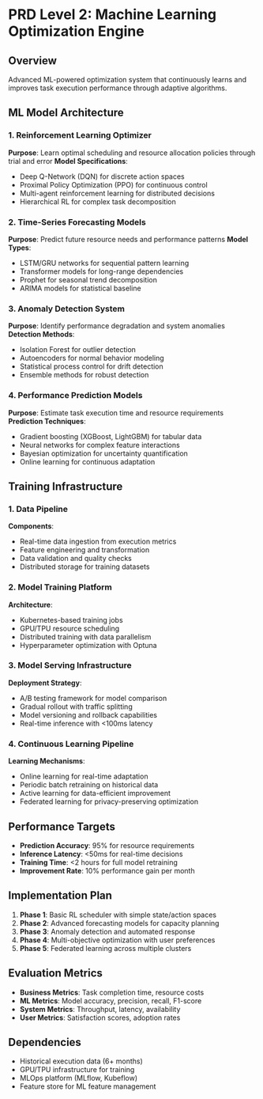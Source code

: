 # PRD Level 2: Machine Learning Optimization Engine

## Overview
Advanced ML-powered optimization system that continuously learns and improves task execution performance through adaptive algorithms.

## ML Model Architecture

### 1. Reinforcement Learning Optimizer
**Purpose**: Learn optimal scheduling and resource allocation policies through trial and error
**Model Specifications**:
- Deep Q-Network (DQN) for discrete action spaces
- Proximal Policy Optimization (PPO) for continuous control
- Multi-agent reinforcement learning for distributed decisions
- Hierarchical RL for complex task decomposition

### 2. Time-Series Forecasting Models
**Purpose**: Predict future resource needs and performance patterns
**Model Types**:
- LSTM/GRU networks for sequential pattern learning
- Transformer models for long-range dependencies
- Prophet for seasonal trend decomposition
- ARIMA models for statistical baseline

### 3. Anomaly Detection System
**Purpose**: Identify performance degradation and system anomalies
**Detection Methods**:
- Isolation Forest for outlier detection
- Autoencoders for normal behavior modeling
- Statistical process control for drift detection
- Ensemble methods for robust detection

### 4. Performance Prediction Models
**Purpose**: Estimate task execution time and resource requirements
**Prediction Techniques**:
- Gradient boosting (XGBoost, LightGBM) for tabular data
- Neural networks for complex feature interactions
- Bayesian optimization for uncertainty quantification
- Online learning for continuous adaptation

## Training Infrastructure

### 1. Data Pipeline
**Components**:
- Real-time data ingestion from execution metrics
- Feature engineering and transformation
- Data validation and quality checks
- Distributed storage for training datasets

### 2. Model Training Platform
**Architecture**:
- Kubernetes-based training jobs
- GPU/TPU resource scheduling
- Distributed training with data parallelism
- Hyperparameter optimization with Optuna

### 3. Model Serving Infrastructure
**Deployment Strategy**:
- A/B testing framework for model comparison
- Gradual rollout with traffic splitting
- Model versioning and rollback capabilities
- Real-time inference with <100ms latency

### 4. Continuous Learning Pipeline
**Learning Mechanisms**:
- Online learning for real-time adaptation
- Periodic batch retraining on historical data
- Active learning for data-efficient improvement
- Federated learning for privacy-preserving optimization

## Performance Targets
- **Prediction Accuracy**: 95% for resource requirements
- **Inference Latency**: <50ms for real-time decisions
- **Training Time**: <2 hours for full model retraining
- **Improvement Rate**: 10% performance gain per month

## Implementation Plan
1. **Phase 1**: Basic RL scheduler with simple state/action spaces
2. **Phase 2**: Advanced forecasting models for capacity planning
3. **Phase 3**: Anomaly detection and automated response
4. **Phase 4**: Multi-objective optimization with user preferences
5. **Phase 5**: Federated learning across multiple clusters

## Evaluation Metrics
- **Business Metrics**: Task completion time, resource costs
- **ML Metrics**: Model accuracy, precision, recall, F1-score
- **System Metrics**: Throughput, latency, availability
- **User Metrics**: Satisfaction scores, adoption rates

## Dependencies
- Historical execution data (6+ months)
- GPU/TPU infrastructure for training
- MLOps platform (MLflow, Kubeflow)
- Feature store for ML feature management
